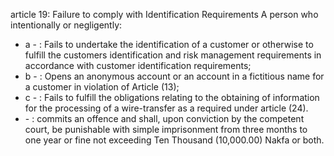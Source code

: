 article 19: Failure to comply with Identification Requirements
A person who intentionally or negligently:
<ul>
			<li>a - : Fails to undertake the identification of a customer or otherwise to fulfill the customers identification and risk management requirements in accordance with customer identification requirements;<ul>
			</ul></li>			<li>b - : Opens an anonymous account or an account in a fictitious name for a customer in violation of Article (13);<ul>
			</ul></li>			<li>c - : Fails to fulfill the obligations relating to the obtaining of information for the processing of a wire-transfer as a required under article (24).<ul>
			</ul></li>			<li> - : commits an offence and shall, upon conviction by the competent court, be punishable with simple imprisonment from three months to one year or fine not exceeding Ten Thousand (10,000.00) Nakfa or both.<ul>
			</ul></li></ul>